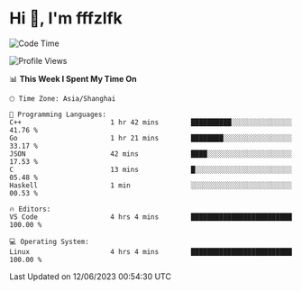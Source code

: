 # Hi 👋, I'm fffzlfk

<!--START_SECTION:waka-->
![Code Time](http://img.shields.io/badge/Code%20Time-227%20hrs%2038%20mins-blue)

![Profile Views](http://img.shields.io/badge/Profile%20Views-0-blue)

📊 **This Week I Spent My Time On** 

```text
🕑︎ Time Zone: Asia/Shanghai

💬 Programming Languages: 
C++                      1 hr 42 mins        ██████████░░░░░░░░░░░░░░░   41.76 % 
Go                       1 hr 21 mins        ████████░░░░░░░░░░░░░░░░░   33.17 % 
JSON                     42 mins             ████░░░░░░░░░░░░░░░░░░░░░   17.53 % 
C                        13 mins             █░░░░░░░░░░░░░░░░░░░░░░░░   05.48 % 
Haskell                  1 min               ░░░░░░░░░░░░░░░░░░░░░░░░░   00.53 % 

🔥 Editors: 
VS Code                  4 hrs 4 mins        █████████████████████████   100.00 % 

💻 Operating System: 
Linux                    4 hrs 4 mins        █████████████████████████   100.00 % 
```


 Last Updated on 12/06/2023 00:54:30 UTC
<!--END_SECTION:waka-->

